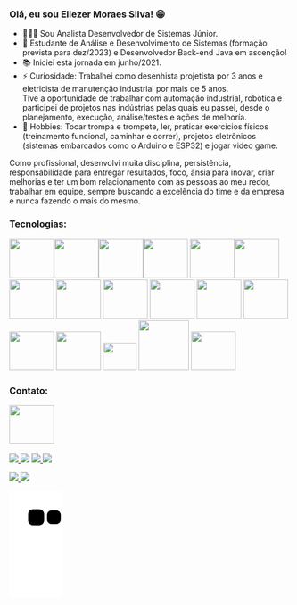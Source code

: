 
### Olá, eu sou Eliezer Moraes Silva! 😁 

- 👨🏼‍💻 Sou Analista Desenvolvedor de Sistemas Júnior. <br>
- 🎯 Estudante de Análise e Desenvolvimento de Sistemas (formação prevista para dez/2023) e Desenvolvedor Back-end Java em ascenção! <br>
- 📚 Iniciei esta jornada em junho/2021. <br>
- ⚡ Curiosidade: Trabalhei como desenhista projetista por 3 anos e eletricista de manutenção industrial por mais de 5 anos. <br>
Tive a oportunidade de trabalhar com automação industrial, robótica e participei de projetos nas indústrias pelas quais eu passei, desde o planejamento, execução, análise/testes e ações de melhoría.
- 🎺 Hobbies: Tocar trompa e trompete, ler, praticar exercícios físicos (treinamento funcional, caminhar e correr), projetos eletrônicos (sistemas embarcados como o Arduino e ESP32) e jogar video game.

Como profissional, desenvolvi muita disciplina, persistência, responsabilidade para entregar resultados, foco, ânsia para inovar, criar melhorias e ter um bom relacionamento com as pessoas ao meu redor, trabalhar em equipe, sempre buscando a excelência do time e da empresa e nunca fazendo o mais do mesmo.<br>

### Tecnologias:

<img height="70" width="80" src="https://cdn.jsdelivr.net/gh/devicons/devicon/icons/java/java-original-wordmark.svg" /><img height="70" width="80" src="https://cdn.jsdelivr.net/gh/devicons/devicon/icons/python/python-original.svg" /><img height="70" width="80" src="https://cdn.jsdelivr.net/gh/devicons/devicon/icons/c/c-original.svg" /><img height="70" width="80" src="https://cdn.jsdelivr.net/gh/devicons/devicon/icons/spring/spring-original-wordmark.svg" />
          <img height="70" width="80" src="https://cdn.jsdelivr.net/gh/devicons/devicon/icons/oracle/oracle-original.svg" /><img height="70" width="80" src="https://cdn.jsdelivr.net/gh/devicons/devicon/icons/postgresql/postgresql-original.svg" /><img height="70" width="80" src="https://cdn.jsdelivr.net/gh/devicons/devicon/icons/mysql/mysql-original-wordmark.svg" />
            <img height="70" width="80" src="https://cdn.jsdelivr.net/gh/devicons/devicon/icons/mongodb/mongodb-original-wordmark.svg" />
            <img height="70" width="80" src="https://cdn.jsdelivr.net/gh/devicons/devicon/icons/react/react-original-wordmark.svg" />
            <img height="70" width="80" src="https://cdn.jsdelivr.net/gh/devicons/devicon/icons/html5/html5-original.svg" />
            <img height="70" width="80" src="https://cdn.jsdelivr.net/gh/devicons/devicon/icons/css3/css3-original.svg" />
            <img height="70" width="80" src="https://cdn.jsdelivr.net/gh/devicons/devicon/icons/javascript/javascript-original.svg" />
            <img height="70" width="80" src="https://cdn.jsdelivr.net/gh/devicons/devicon/icons/bootstrap/bootstrap-original.svg" />
            <img height="70" width="80" src="https://cdn.jsdelivr.net/gh/devicons/devicon/icons/docker/docker-original.svg" />
            <img height="50" width="60" src="https://cdn.jsdelivr.net/gh/devicons/devicon/icons/vscode/vscode-original.svg" />
            <img height="90" width="90" src="https://cdn.jsdelivr.net/gh/devicons/devicon/icons/amazonwebservices/amazonwebservices-plain-wordmark.svg" />
            <img height="70" width="80" src="https://cdn.jsdelivr.net/gh/devicons/devicon/icons/heroku/heroku-plain-wordmark.svg" />
          
          
          
            
### Contato:

<a href="https://www.linkedin.com/in/eliezer-moraes-silva-80b68010b/"><img height="70" width="80" src="https://cdn.jsdelivr.net/gh/devicons/devicon/icons/linkedin/linkedin-original.svg" /></a>

<a href="https://wa.me/5519981374137" alt="WhatsApp" target="_blank"> <img src="https://img.shields.io/badge/WhatsApp-25D366?style=for-the-badge&logo=whatsapp&logoColor=white"/> </a>
[<img src="https://img.shields.io/badge/Telegram-2CA5E0?style=for-the-badge&logo=telegram&logoColor=white" />](https://t.me/eliezermoraes)
<a href="mailto:eliezer.moraes@outlook.com?subject=Hello Mr. Eliezer Moraes silva" target="_blank"> <img src="https://img.shields.io/badge/Microsoft_Outlook-0078D4?style=for-the-badge&logo=microsoft-outlook&logoColor=white"/> </a>
<a href="mailto:eliezer.ingproj@gmail.com?subject=Hello Mr. Eliezer" target="_blank"> <img src="https://img.shields.io/badge/Gmail-D14836?style=for-the-badge&logo=gmail&logoColor=white"/> </a>

<div>
<a href="https://github.com/eliezermoraesss">
<img height="180em" src="https://github-readme-stats.vercel.app/api/top-langs/?username=eliezermoraesss&layout=compact&langs_count=7&theme=dracula"/>
<img height="180em" src="https://github-readme-stats.vercel.app/api?username=eliezermoraesss&show_icons=true&theme=dracula&include_all_commits=true&count_private=true"/>
</div>
  
  ![Snake animation](https://github.com/eliezermoraesss/eliezermoraesss/blob/output/github-contribution-grid-snake.svg)<br><br>
  
